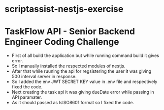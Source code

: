 # scriptassist-nestjs-exercise
# TaskFlow API - Senior Backend Engineer Coding Challenge

- First of all build the application but while running command build it gives error.
- So I manually installed the respected modules of nestjs.
- After that while ruuning the api for regsistering the user it was giving 500 interval server in response.
- So I added the env JWT SECRET KEY value in .env file and respectively fixed the code.
- Next creating the task api it was giving dueDate error while passing in API paramater.
- As it should passed as IsISO8601 format so I fixed the code.
